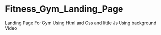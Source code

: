 # Fitness_Gym_Landing_Page
 Landing Page For Gym Using Html and Css and little Js Using background Video
